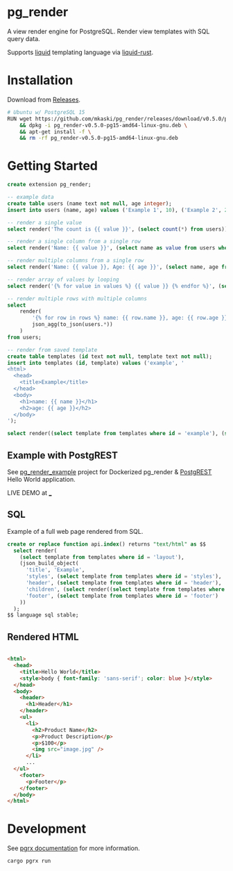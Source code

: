 # pg_render

A view render engine for PostgreSQL. Render view templates with SQL query data.

Supports [liquid](https://shopify.github.io/liquid/) templating language via [liquid-rust](https://github.com/cobalt-org/liquid-rust).

# Installation

Download from [Releases](https://github.com/mkaski/pg_render/releases).

```bash
# Ubuntu w/ PostgreSQL 15
RUN wget https://github.com/mkaski/pg_render/releases/download/v0.5.0/pg_render-v0.5.0-pg15-amd64-linux-gnu.deb \
    && dpkg -i pg_render-v0.5.0-pg15-amd64-linux-gnu.deb \
    && apt-get install -f \
    && rm -rf pg_render-v0.5.0-pg15-amd64-linux-gnu.deb
```

# Getting Started

```sql
create extension pg_render;

-- example data
create table users (name text not null, age integer);
insert into users (name, age) values ('Example 1', 10), ('Example 2', 20), ('Exampl 2', 30);

-- render a single value
select render('The count is {{ value }}', (select count(*) from users));

-- render a single column from a single row
select render('Name: {{ value }}', (select name as value from users where name = 'Example 1'));

-- render multiple columns from a single row
select render('Name: {{ value }}, Age: {{ age }}', (select name, age from users where name = 'Example 1')::to_json);

-- render array of values by looping
select render('{% for value in values %} {{ value }} {% endfor %}', (select array(select name from users)));

-- render multiple rows with multiple columns
select
    render(
        '{% for row in rows %} name: {{ row.name }}, age: {{ row.age }} {% endfor %}',
        json_agg(to_json(users.*))
    )
from users;

-- render from saved template
create table templates (id text not null, template text not null);
insert into templates (id, template) values ('example', '
<html>
  <head>
    <title>Example</title>
  </head>
  <body>
    <h1>name: {{ name }}</h1>
    <h2>age: {{ age }}</h2>
  </body>
');

select render((select template from templates where id = 'example'), (select name, age from users where name = 'Example 1')::json));
```

## Example with PostgREST

See [pg_render_example](https://github.com/mkaski/pg_render_example) project for Dockerized pg_render & [PostgREST](https://postgrest.org) Hello World application.

LIVE DEMO at [_](_)

## SQL

Example of a full web page rendered from SQL.

```sql
create or replace function api.index() returns "text/html" as $$
  select render(
    (select template from templates where id = 'layout'),
    (json_build_object(
      'title', 'Example',
      'styles', (select template from templates where id = 'styles'),
      'header', (select template from templates where id = 'header'),
      'children', (select render((select template from templates where id = 'products'), json_agg(to_json(select * from list_products))))),
      'footer', (select template from templates where id = 'footer')
    ))
  );
$$ language sql stable;
```

## Rendered HTML

```html

<html>
  <head>
    <title>Hello World</title>
    <style>body { font-family: 'sans-serif'; color: blue }</style>
  </head>
  <body>
    <header>
      <h1>Header</h1>
    </header>
    <ul>
      <li>
        <h2>Product Name</h2>
        <p>Product Description</p>
        <p>$100</p>
        <img src="image.jpg" />
      </li>
      ...
  </ul>
    <footer>
      <p>Footer</p>
    </footer>
  </body>
</html>

```

# Development

See [pgrx documentation](https://github.com/pgcentralfoundation/pgrx) for more information.

```bash
cargo pgrx run
```

